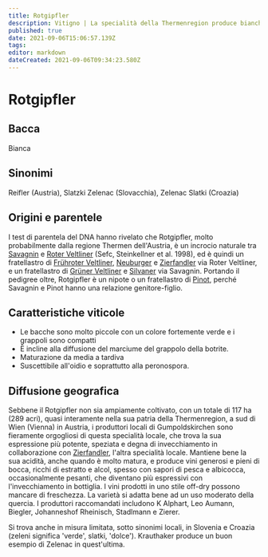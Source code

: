```yaml
---
title: Rotgipfler
description: Vitigno | La specialità della Thermenregion produce bianchi potenti di solitoin blend con Zierfandler.
published: true
date: 2021-09-06T15:06:57.139Z
tags: 
editor: markdown
dateCreated: 2021-09-06T09:34:23.580Z
---
```


# Rotgipfler

## Bacca
Bianca

## Sinonimi
Reifler (Austria), Slatzki Zelenac (Slovacchia), Zelenac Slatki (Croazia)


## Origini e parentele
I test di parentela del DNA hanno rivelato che Rotgipfler, molto probabilmente dalla regione Thermen dell'Austria, è un incrocio naturale tra [Savagnin](/vitigni/Francia/savagnin) e [Roter Veltliner](/vitigni/Austria/roter-veltliner) (Sefc, Steinkellner et al. 1998), ed è quindi un fratellastro di [Frühroter Veltliner](/vitigni/Austria/fruhroter-veltliner), [Neuburger](/vitigni/Austria/neuburger) e [Zierfandler](/vitigni/Austria/zierfandler) via Roter Veltliner, e un fratellastro di [Grüner Veltliner](/vitigni/Austria/gruner-veltliner) e [Silvaner](/vitigni/Germania/silvaner) via Savagnin. Portando il pedigree oltre, Rotgipfler è un nipote o un fratellastro di [Pinot](/vitigni/Francia/pinot), perché Savagnin e Pinot hanno una relazione genitore-figlio.

## Caratteristiche viticole

- Le bacche sono molto piccole con un colore fortemente verde e i grappoli sono compatti
- È incline alla diffusione del marciume del grappolo della botrite.
- Maturazione da media a tardiva 
- Suscettibile all'oidio e soprattutto alla peronospora.

## Diffusione geografica

Sebbene il Rotgipfler non sia ampiamente coltivato, con un totale di 117 ha (289 acri), quasi interamente nella sua patria della Thermenregion, a sud di Wien (Vienna) in Austria, i produttori locali di Gumpoldskirchen sono fieramente orgogliosi di questa specialità locale, che trova la sua espressione più potente, speziata e degna di invecchiamento in collaborazione con [Zierfandler](/vitigni/Austria/zierfandler), l'altra specialità locale. Mantiene bene la sua acidità, anche quando è molto matura, e produce vini generosi e pieni di bocca, ricchi di estratto e alcol, spesso con sapori di pesca e albicocca, occasionalmente pesanti, che diventano più espressivi con l'invecchiamento in bottiglia. I vini prodotti in uno stile off-dry possono mancare di freschezza. La varietà si adatta bene ad un uso moderato della quercia. I produttori raccomandati includono K Alphart, Leo Aumann, Biegler, Johanneshof Rheinisch, Stadlmann e Zierer.

Si trova anche in misura limitata, sotto sinonimi locali, in Slovenia e Croazia (zeleni significa 'verde', slatki, 'dolce'). Krauthaker produce un buon esempio di Zelenac in quest'ultima.


